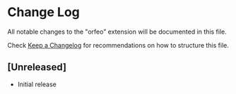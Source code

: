 # Change Log

All notable changes to the "orfeo" extension will be documented in this file.

Check [Keep a Changelog](http://keepachangelog.com/) for recommendations on how to structure this file.

## [Unreleased]

- Initial release

